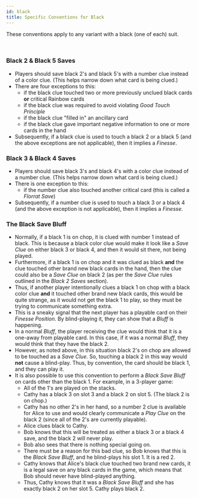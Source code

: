 ```yaml
---
id: black
title: Specific Conventions for Black
---
```


These conventions apply to any variant with a black (one of each) suit.

<br />

### Black 2 & Black 5 Saves

- Players should save black 2's and black 5's with a number clue instead of a color clue. (This helps narrow down what card is being clued.)
- There are four exceptions to this:
  - if the black clue touched two or more previously unclued black cards **or** critical Rainbow cards
  - if the black clue was required to avoid violating *Good Touch Principle*
  - if the black clue "filled in" an ancillary card
  - if the black clue gave important negative information to one or more cards in the hand
- Subsequently, if a black clue is used to touch a black 2 or a black 5 (and the above exceptions are not applicable), then it implies a *Finesse*.

### Black 3 & Black 4 Saves

- Players should save black 3's and black 4's with a color clue instead of a number clue. (This helps narrow down what card is being clued.)
- There is one exception to this:
  - if the number clue also touched another critical card (this is called a *Florrat Save*)
- Subsequently, if a number clue is used to touch a black 3 or a black 4 (and the above exception is not applicable), then it implies a *Finesse*.

### The Black Save Bluff

- Normally, if a black 1 is on chop, it is clued with number 1 instead of black. This is because a black color clue would make it look like a *Save Clue* on either black 3 or black 4, and then it would sit there, not being played.
- Furthermore, if a black 1 is on chop and it was clued as black **and** the clue touched other brand new black cards in the hand, then the clue could also be a *Save Clue* on black 2 (as per the *Save Clue* rules outlined in the *Black 2 Saves* section).
- Thus, if another player intentionally clues a black 1 on chop with a black color clue **and** it touched other brand new black cards, this would be quite strange, as it would not get the black 1 to play, so they must be trying to communicate something extra.
- This is a sneaky signal that the next player has a playable card on their *Finesse Position*. By blind-playing it, they can show that a *Bluff* is happening.
- In a normal *Bluff*, the player receiving the clue would think that it is a one-away from playable card. In this case, if it was a normal *Bluff*, they would think that they have the black 2.
- However, as noted above, in this situation black 2's on chop are allowed to be touched as a *Save Clue*. So, touching a black 2 in this way would **not** cause a blind-play. Thus, by convention, the card should be black 1, and they can play it.
- It is also possible to use this convention to perform a *Black Save Bluff* on cards other than the black 1. For example, in a 3-player game:
  - All of the 1's are played on the stacks.
  - Cathy has a black 3 on slot 3 and a black 2 on slot 5. (The black 2 is on chop.)
  - Cathy has no other 2's in her hand, so a number 2 clue is available for Alice to use and would clearly communicate a *Play Clue* on the black 2 (since all of the 2's are currently playable).
  - Alice clues black to Cathy.
  - Bob knows that this will be treated as either a black 3 or a black 4 save, and the black 2 will never play.
  - Bob also sees that there is nothing special going on.
  - There must be a reason for this bad clue, so Bob knows that this is the *Black Save Bluff*, and he blind-plays his slot 1. It is a red 2.
  - Cathy knows that Alice's black clue touched two brand new cards, it is a legal save on any black cards in the game, which means that Bob should never have blind-played anything.
  - Thus, Cathy knows that it was a *Black Save Bluff* and she has exactly black 2 on her slot 5. Cathy plays black 2.
